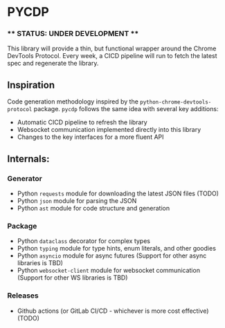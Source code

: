 # PYCDP

### ** STATUS: UNDER DEVELOPMENT **

This library will provide a thin, but functional wrapper around the Chrome DevTools Protocol.
Every week, a CICD pipeline will run to fetch the latest spec and regenerate the library.

## Inspiration

Code generation methodology inspired by the `python-chrome-devtools-protocol` package.
`pycdp` follows the same idea with several key additions:

- Automatic CICD pipeline to refresh the library
- Websocket communication implemented directly into this library
- Changes to the key interfaces for a more fluent API

## Internals:

### Generator

- Python `requests` module for downloading the latest JSON files (TODO)
- Python `json` module for parsing the JSON
- Python `ast` module for code structure and generation

### Package

- Python `dataclass` decorator for complex types
- Python `typing` module for type hints, enum literals, and other goodies
- Python `asyncio` module for async futures (Support for other async libraries is TBD)
- Python `websocket-client` module for websocket communication (Support for other WS libraries is TBD)

### Releases

- Github actions (or GitLab CI/CD - whichever is more cost effective) (TODO)